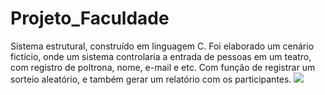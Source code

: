 # Projeto_Faculdade

Sistema estrutural, construído em linguagem C.
Foi elaborado um cenário fictício, onde um sistema controlaria a entrada de pessoas em um teatro, com registro de poltrona, nome, e-mail e etc. Com função de registrar um sorteio aleatório, e também gerar um relatório com os participantes.
<img src=”https://github.com/MizaelRios/Projeto_Faculdade/issues/1#issue-496835321”>
